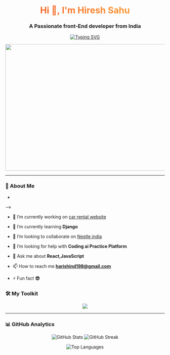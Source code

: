 <!-- Header with glowing effect -->
<h1 align="center" style="color:#f35626; background-image: linear-gradient(92deg, #f35626, #feab3a); -webkit-background-clip: text; color: transparent; animation: glow 1s ease-in-out infinite alternate;">
  Hi 👋, I'm Hiresh Sahu
</h1>
  <h3 align="center">A Passionate front-End developer from India</h3>

<!-- Typing animated bio -->
<p align="center">

  <a href="https://readme-typing-svg.demolab.com/demo/?lines=A+Frontend+Developer+from+India;React+%7C+JavaScript+%7C+Django+Lover;Always+Learning+New+Things!&font=Fira+Code&center=true&width=600&height=45&color=00FEEF&vCenter=true&size=22&pause=1000">
    <img src="https://readme-typing-svg.demolab.com?font=Fira+Code&size=22&pause=1000&color=F7F7F7&center=true&vCenter=true&width=600&lines=A+Frontend+Developer+from+India;React+%7C+JavaScript+%7C+Django+Lover;Always+Learning+New+Things!" alt="Typing SVG" />
  </a>
</p>

<!-- Hero animation -->
<p align="center">
  <img src="https://raw.githubusercontent.com/abhisheknaiidu/abhisheknaiidu/master/code.gif" width="850" height="400" />
</p>

---

### 🧠 About Me
- 
 -->
- 🔭 I’m currently working on [car rental website](https://motor-mart-mu.vercel.app/)

- 🌱 I’m currently learning **Django**

- 👯 I’m looking to collaborate on [Nestle india](nestle-india-clone.vercel.app)

- 🤝 I’m looking for help with **Coding ai Practice Platform**

- 💬 Ask me about **React,JavaScript**

- 📫 How to reach me **harishind198@gmail.com**

- ⚡ Fun fact **😎**




### 🛠️ My Toolkit

<p align="center">
  <img src="https://skillicons.dev/icons?i=html,css,js,react,tailwind,bootstrap,python,django,figma,github,java,mysql,nodejs,photoshop,illustrator" />
</p>

---

### 📊 GitHub Analytics

<p align="center">
  <img src="https://github-readme-stats.vercel.app/api?username=hiresh1002&show_icons=true&theme=tokyonight" alt="GitHub Stats" />
  <img src="https://github-readme-streak-stats.herokuapp.com/?user=hiresh1002&theme=tokyonight" alt="GitHub Streak" />
</p>

<p align="center">
  <img src="https://github-readme-stats.vercel.app/api/top-langs/?username=hiresh1002&layout=compact&theme=tokyonight" alt="Top Languages" />
</p>

